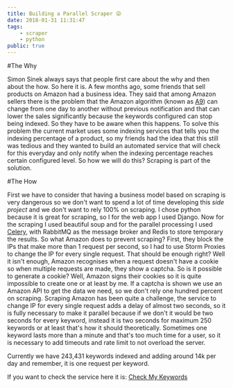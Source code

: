 ```yaml
---
title: Building a Parallel Scraper 😜
date: 2018-01-31 11:31:47
tags:
    - scraper
    - python
public: true
---
```

#The Why

Simon Sinek always says that people first care about the why and then about the how. So here it is. A few months ago, some friends that sell products on Amazon had a business idea. They said that among Amazon sellers there is the problem that the Amazon algorithm (known as [A9](https://www.a9.com/)) can change from one day to another without previous notification and that can lower the sales significantly because the keywords configured can stop being indexed. So they have to be aware when this happens. To solve this problem the current market uses some indexing services that tells you the indexing percentage of a product, so my friends had the idea that this still was tedious and they wanted to build an automated service that will check for this everyday and only notify when the indexing percentage reaches certain configured level. So how we will do this? Scraping is part of the solution.

#The How

First we have to consider that having a business model based on scraping is very dangerous so we don't want to spend a lot of time developing this *side project* and we don't want to rely 100% on scraping. I chose python because it is great for scraping, so I for the web app I used Django. Now for the scraping I used beautiful soup and for the parallel processing I used [Celery](http://celery.readthedocs.org/), with RabbitMQ as the message broker and Redis to store temporary the results. So what Amazon does to prevent scraping? First, they block the IPs that make more than 1 request per second, so I had to use Storm Proxies to change the IP for every single request. That should be enough right? Well it isn't enough, Amazon recognises when a request doesn't have a cookie  so when multiple requests are made, they show a captcha. So is it possible to generate a cookie? Well, Amazon signs their cookies so it is quite impossible to create one or at least by me. If a captcha is shown we use an Amazon API to get the data we need, so we don't rely one hundred percent on scraping. Scraping Amazon has been quite a challenge, the service to change IP for every single request adds a delay of almost two seconds, so it is fully necessary to make it parallel because if we don't it would be two seconds for every keyword, instead it is two seconds for maximum 250 keywords or at least that's how it should theoretically. Sometimes one keyword lasts more than a minute and that's too much time for a user, so it is necessary to add timeouts and rate limit to not overload the server.

Currently we have 243,431 keywords indexed and adding around 14k per day and remember, it is one request per keyword.

If you want to check the service here it is: [Check My Keywords](https://checkmykeywords.com)
